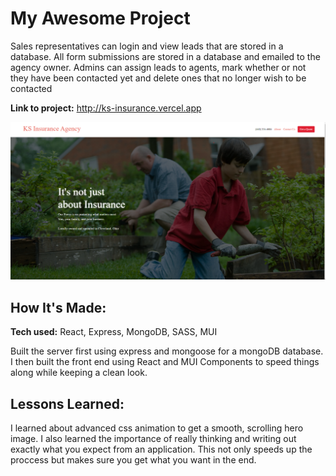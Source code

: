 # My Awesome Project

Sales representatives can login and view leads that are stored in a database. All form submissions are stored in a database and emailed to the agency owner. Admins can assign leads to agents, mark whether or not they have been contacted yet and delete ones that no longer wish to be contacted

**Link to project:** http://ks-insurance.vercel.app

![alt tag](insurance.png)

## How It's Made:

**Tech used:** React, Express, MongoDB, SASS, MUI

Built the server first using express and mongoose for a mongoDB database. I then built the front end using React and MUI Components to speed things along while keeping a clean look.

## Lessons Learned:

I learned about advanced css animation to get a smooth, scrolling hero image. I also learned the importance of really thinking and writing out exactly what you expect from an application. This not only speeds up the proccess but makes sure you get what you want in the end.
